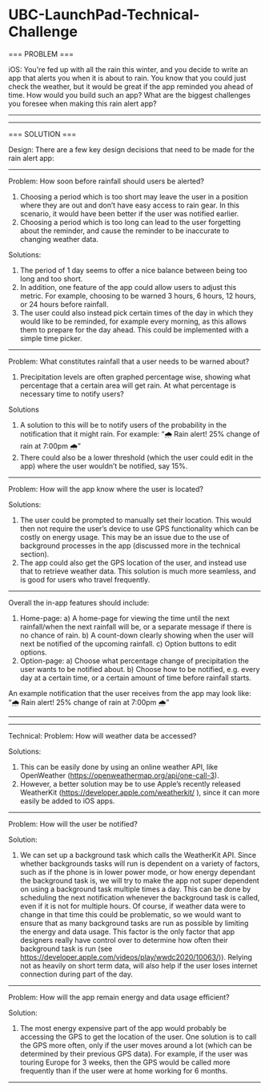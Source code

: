 # UBC-LaunchPad-Technical-Challenge

=== PROBLEM ===

iOS: 
You're fed up with all the rain this winter, and you decide to write an app that alerts you when it is about to rain. You know that you could just check the weather, but it would be great if the app reminded you ahead of time. How would you build such an app? What are the biggest challenges you foresee when making this rain alert app? 

----------------------------------------------------
----------------------------------------------------

=== SOLUTION ===

Design:
There are a few key design decisions that need to be made for the rain alert app:

--------------------------

Problem: How soon before rainfall should users be alerted?
1. Choosing a period which is too short may leave the user in a position where they are out and don’t have easy access to rain gear. In this scenario, it would have been better if the user was notified earlier.
2. Choosing a period which is too long can lead to the user forgetting about the reminder, and cause the reminder to be inaccurate to changing weather data.

Solutions: 
1.  The period of 1 day seems to offer a nice balance between being too long and too short.
2. In addition, one feature of the app could allow users to adjust this metric. For example, choosing to be warned 3 hours, 6 hours, 12 hours, or 24 hours before rainfall.
3. The user could also instead pick certain times of the day in which they would like to be reminded, for example every morning, as this allows them to prepare for the day ahead. This could be implemented with a simple time picker.

--------------------------

Problem: What constitutes rainfall that a user needs to be warned about?
1. Precipitation levels are often graphed percentage wise, showing what percentage that a certain area will get rain. At what percentage is necessary time to notify users?

Solutions
1. A solution to this will be to notify users of the probability in the notification that it might rain. For example: “🌧️ Rain alert! 25% change of rain at 7:00pm 🌧️”
2. There could also be a lower threshold (which the user could edit in the app) where the user wouldn’t be notified, say 15%.

--------------------------

Problem: How will the app know where the user is located?

Solutions:
1. The user could be prompted to manually set their location. This would then not require the user’s device to use GPS functionality which can be costly on energy usage. This may be an issue due to the use of background processes in the app (discussed more in the technical section).
2. The app could also get the GPS location of the user, and instead use that to retrieve weather data. This solution is much more seamless, and is good for users who travel frequently.

--------------------------

Overall the in-app features should include:
1. Home-page:
  a) A home-page for viewing the time until the next rainfall/when the next rainfall will be, or a separate message if there is no chance of rain.
  b) A count-down clearly showing when the user will next be notified of the upcoming rainfall.
  c) Option buttons to edit options.
2. Option-page:
  a) Choose what percentage change of precipitation the user wants to be notified about.
  b) Choose how to be notified, e.g. every day at a certain time, or a certain amount of time before rainfall starts.

An example notification that the user receives from the app may look like:
“🌧️ Rain alert! 25% change of rain at 7:00pm 🌧️”

----------------------------------------------------
----------------------------------------------------

Technical:
Problem: How will weather data be accessed?

Solutions: 
1. This can be easily done by using an online weather API, like OpenWeather (https://openweathermap.org/api/one-call-3).
2. However, a better solution may be to use Apple’s recently released WeatherKit (https://developer.apple.com/weatherkit/ ), since it can more easily be added to iOS apps.

--------------------------

Problem: How will the user be notified?

Solution:
1. We can set up a background task which calls the WeatherKit API. Since whether backgrounds tasks will run is dependent on a variety of factors, such as if the phone is in lower power mode, or how energy dependant the background task is, we will try to make the app not super dependent on using a background task multiple times a day. This can be done by scheduling the next notification whenever the background task is called, even if it is not for multiple hours. Of course, if weather data were to change in that time this could be problematic, so we would want to ensure that as many background tasks are run as possible by limiting the energy and data usage. This factor is the only factor that app designers really have control over to determine how often their background task is run (see https://developer.apple.com/videos/play/wwdc2020/10063/)). Relying not as heavily on short term data, will also help if the user loses internet connection during part of the day.

--------------------------

Problem: How will the app remain energy and data usage efficient? 

Solution:
1. The most energy expensive part of the app would probably be accessing the GPS to get the location of the user. One solution is to call the GPS more often, only if the user moves around a lot (which can be determined by their previous GPS data). For example, if the user was touring Europe for 3 weeks, then the GPS would be called more frequently than if the user were at home working for 6 months.

--------------------------
